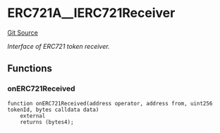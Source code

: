 # ERC721A__IERC721Receiver
[Git Source](https://github.com/thrackle-io/Tron/blob/0f66d21b157a740e3d9acae765069e378935a031/src/token/ProtocolERC721A.sol)

*Interface of ERC721 token receiver.*


## Functions
### onERC721Received


```solidity
function onERC721Received(address operator, address from, uint256 tokenId, bytes calldata data)
    external
    returns (bytes4);
```

